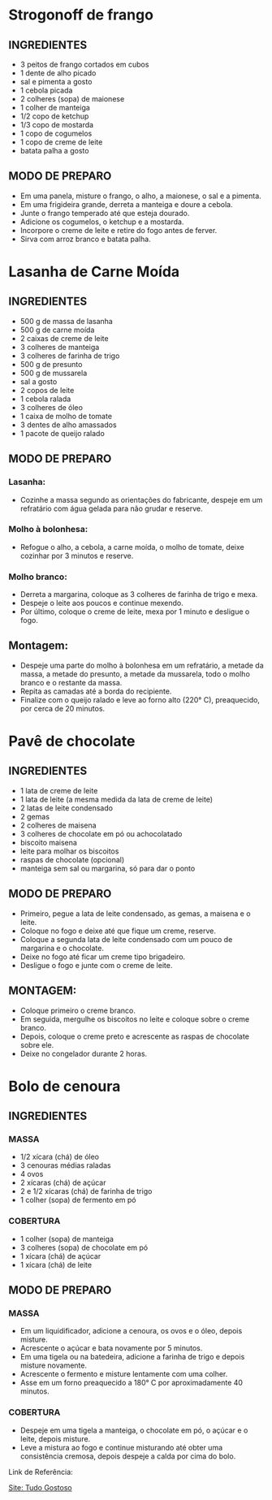 # Strogonoff de frango

## INGREDIENTES
- 3 peitos de frango cortados em cubos
- 1 dente de alho picado
- sal e pimenta a gosto
- 1 cebola picada
- 2 colheres (sopa) de maionese
- 1 colher de manteiga
- 1/2 copo de ketchup
- 1/3 copo de mostarda
- 1 copo de cogumelos
- 1 copo de creme de leite
- batata palha a gosto

## MODO DE PREPARO

- Em uma panela, misture o frango, o alho, a maionese, o sal e a pimenta.
- Em uma frigideira grande, derreta a manteiga e doure a cebola.
- Junte o frango temperado até que esteja dourado.
- Adicione os cogumelos, o ketchup e a mostarda.
- Incorpore o creme de leite e retire do fogo antes de ferver.
- Sirva com arroz branco e batata palha.



# Lasanha de Carne Moída

## INGREDIENTES
- 500 g de massa de lasanha
- 500 g de carne moída
- 2 caixas de creme de leite
- 3 colheres de manteiga
- 3 colheres de farinha de trigo
- 500 g de presunto
- 500 g de mussarela
- sal a gosto
- 2 copos de leite
- 1 cebola ralada
- 3 colheres de óleo
- 1 caixa de molho de tomate
- 3 dentes de alho amassados
- 1 pacote de queijo ralado

## MODO DE PREPARO

### Lasanha:

- Cozinhe a massa segundo as orientações do fabricante, despeje em um refratário com água gelada para não grudar e reserve.

### Molho à bolonhesa:

- Refogue o alho, a cebola, a carne moída, o molho de tomate, deixe cozinhar por 3 minutos e reserve.

### Molho branco: 

- Derreta a margarina, coloque as 3 colheres de farinha de trigo e mexa.
- Despeje o leite aos poucos e continue mexendo.
- Por último, coloque o creme de leite, mexa por 1 minuto e desligue o fogo.

## Montagem:

- Despeje uma parte do molho à bolonhesa em um refratário, a metade da massa, a metade do presunto, a metade da mussarela, todo o molho branco e o restante da massa.
- Repita as camadas até a borda do recipiente.
- Finalize com o queijo ralado e leve ao forno alto (220° C), preaquecido, por cerca de 20 minutos.



# Pavê de chocolate

## INGREDIENTES
- 1 lata de creme de leite
- 1 lata de leite (a mesma medida da lata de creme de leite)
- 2 latas de leite condensado
- 2 gemas
- 2 colheres de maisena
- 3 colheres de chocolate em pó ou achocolatado
- biscoito maisena
- leite para molhar os biscoitos
- raspas de chocolate (opcional)
- manteiga sem sal ou margarina, só para dar o ponto

## MODO DE PREPARO

- Primeiro, pegue a lata de leite condensado, as gemas, a maisena e o leite.
- Coloque no fogo e deixe até que fique um creme, reserve.
- Coloque a segunda lata de leite condensado com um pouco de margarina e o chocolate.
- Deixe no fogo até ficar um creme tipo brigadeiro.
- Desligue o fogo e junte com o creme de leite.

## MONTAGEM:

- Coloque primeiro o creme branco.
- Em seguida, mergulhe os biscoitos no leite e coloque sobre o creme branco.
- Depois, coloque o creme preto e acrescente as raspas de chocolate sobre ele.
- Deixe no congelador durante 2 horas.



# Bolo de cenoura

## INGREDIENTES

### MASSA

- 1/2 xícara (chá) de óleo
- 3 cenouras médias raladas
- 4 ovos
- 2 xícaras (chá) de açúcar
- 2 e 1/2 xícaras (chá) de farinha de trigo
- 1 colher (sopa) de fermento em pó

### COBERTURA
- 1 colher (sopa) de manteiga
- 3 colheres (sopa) de chocolate em pó
- 1 xícara (chá) de açúcar
- 1 xícara (chá) de leite

## MODO DE PREPARO

### MASSA

- Em um liquidificador, adicione a cenoura, os ovos e o óleo, depois misture.
- Acrescente o açúcar e bata novamente por 5 minutos.
- Em uma tigela ou na batedeira, adicione a farinha de trigo e depois misture novamente.
- Acrescente o fermento e misture lentamente com uma colher.
- Asse em um forno preaquecido a 180° C por aproximadamente 40 minutos.

### COBERTURA
 
- Despeje em uma tigela a manteiga, o chocolate em pó, o açúcar e o leite, depois misture.
- Leve a mistura ao fogo e continue misturando até obter uma consistência cremosa, depois despeje a calda por cima do bolo.

Link de Referência: 

[Site: Tudo Gostoso](https://www.tudogostoso.com.br)


